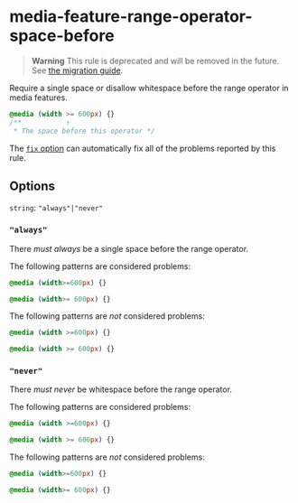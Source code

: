 # media-feature-range-operator-space-before

> **Warning** This rule is deprecated and will be removed in the future. See [the migration guide](../../../docs/migration-guide/to-15.md).

Require a single space or disallow whitespace before the range operator in media features.

<!-- prettier-ignore -->
```css
@media (width >= 600px) {}
/**           ↑
 * The space before this operator */
```

The [`fix` option](../../../docs/user-guide/usage/options.md#fix) can automatically fix all of the problems reported by this rule.

## Options

`string`: `"always"|"never"`

### `"always"`

There _must always_ be a single space before the range operator.

The following patterns are considered problems:

<!-- prettier-ignore -->
```css
@media (width>=600px) {}
```

<!-- prettier-ignore -->
```css
@media (width>= 600px) {}
```

The following patterns are _not_ considered problems:

<!-- prettier-ignore -->
```css
@media (width >=600px) {}
```

<!-- prettier-ignore -->
```css
@media (width >= 600px) {}
```

### `"never"`

There _must never_ be whitespace before the range operator.

The following patterns are considered problems:

<!-- prettier-ignore -->
```css
@media (width >=600px) {}
```

<!-- prettier-ignore -->
```css
@media (width >= 600px) {}
```

The following patterns are _not_ considered problems:

<!-- prettier-ignore -->
```css
@media (width>=600px) {}
```

<!-- prettier-ignore -->
```css
@media (width>= 600px) {}
```

